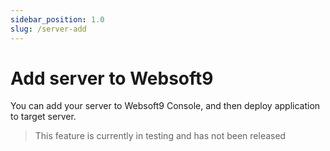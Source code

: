 ```yaml
---
sidebar_position: 1.0
slug: /server-add
---
```


# Add server to Websoft9

You can add your server to Websoft9 Console, and then deploy application to target server.  

> This feature is currently in testing and has not been released